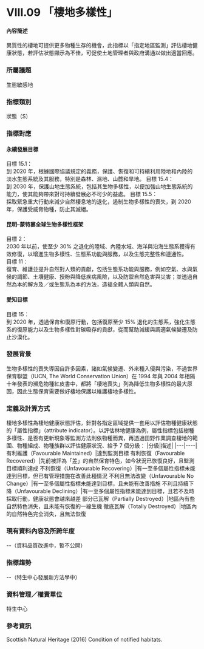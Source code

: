 # VIII.09 「棲地多樣性」

<script type="text/javascript" src="http://cdn.mathjax.org/mathjax/latest/MathJax.js?config=TeX-AMS-MML_HTMLorMML"></script>

#### 內容簡述
異質性的棲地可提供更多物種生存的機會，此指標以「指定地區監測」評估棲地健康狀態，若評估狀態顯示為不佳，可促使土地管理者與政府溝通以做出適當回應。

### 所屬議題
生態敏感地
### 指標類別
狀態（S）
### 指標對應
#### 永續發展目標
目標 15.1：<br>
到 2020 年，根據國際協議規定的義務，保護、恢復和可持續利用陸地和內陸的淡水生態系統及其服務，特別是森林、濕地、山麓和旱地。
目標 15.4：<br>
到 2030 年，保護山地生態系統，包括其生物多樣性，以便加強山地生態系統的能力，使其能夠帶來對可持續發展必不可少的益處。
目標 15.5：<br>
採取緊急重大行動來減少自然棲息地的退化，遏制生物多樣性的喪失，到 2020 年，保護受威脅物種，防止其滅絕。
#### 昆明–蒙特婁全球生物多樣性框架
目標 2： <br>
2030 年以前，使至少 30% 之退化的陸域、內陸水域、海洋與沿海生態系獲得有效修復，以增進生物多樣性、生態系功能與服務，以及生態完整性和連通性。<br>
目標 11：<br>
復育、維護並提升自然對人類的貢獻，包括生態系功能與服務，例如空氣、水與氣候的調節、土壤健康、授粉與降低疾病風險，以及防禦自然危害與災害；並透過自然為本的解方及／或生態系為本的方法，造福全體人類與自然。<br>
#### 愛知目標
目標 15：<br>
到 2020 年，透過保育和復原行動，包括復原至少 15% 退化的生態系，強化生態系的復原能力以及生物多樣性對碳吸存的貢獻，從而幫助減緩與調適氣候變遷及防止沙漠化。
### 發展背景
生物多樣性的喪失導因自許多因素，諸如氣候變遷、外來種入侵與污染，不過世界保育聯盟（IUCN, The World Conservation Union）在 1994 年與 2004 年相隔十年發表的瀕危物種紅皮書中，都將「棲地喪失」列為降低生物多樣性的最大原因，因此生態保育需要做好棲地保護以維護棲地多樣性。
### 定義及計算方式
棲地多樣性為棲地健康狀態評估，針對各指定區域提供一套用以評估物種健康狀態的「屬性指標」（attribute indicator）。以評估林地健康為例，屬性指標包括樹種多樣性、是否有更新現象等監測方法則依物種而異，再透過田野作業調查棲地的範圍、物種組成、物種族群以評估健康狀況、給予 7 個分級：
|分級|描述|
|---|----|
有利維護（Favourable Maintained）|達到監測目標
有利恢復（Favourable Recovered）|先前被評為「差」的自然保育特色，如今狀況已恢復良好，且監測目標順利達成
不利恢復（Unfavourable Recovering）|有一至多個屬性指標未能達到目標，但已有管理措施在改善此種情況
不利且無法改變（Unfavourable No Change）|有一至多個屬性指標未能達到目標，且未能有改善措施
不利且持續下降（Unfavourable Declining）|有一至多個屬性指標未能達到目標，且若不及時採取行動，健康狀態會越來越差
部分已瓦解（Partially Destroyed）|地區內有些自然特色消失，且未能有恢復的一線生機
徹底瓦解（Totally Destroyed）|地區內的自然特色完全消失，且無法恢復
### 現有資料內容及所跨年度
--（資料品質改進中，暫不公開）
### 指標趨勢
--（特生中心發展新方法學中）
### 資料管理／權責單位
特生中心
### 參考資訊
Scottish Natural Heritage (2016) Condition of notified habitats.
